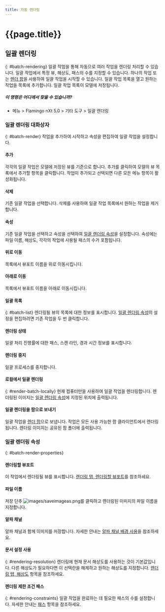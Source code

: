 ```yaml
---
title: 자동 렌더링
---
```


# {{page.title}}


## 일괄 렌더링
{: #batch-rendering}
일괄 작업을 통해 자동으로 여러 작업을 렌더링 처리할 수 있습니다. 일괄 작업에서 특정 뷰, 해상도, 패스의 수를 지정할 수 있습니다. 하나의 작업 또는 [렌더 팜](render-farm.html)을 사용하여 일괄 작업을 시작할 수 있습니다. 일괄 작업 목록을 열고 원하는 작업을 목록에 추가합니다. 일괄 작업 목록이 모델에 저장됩니다.

##### 이 명령은 어디에서 찾을 수 있습니까?

 * 메뉴 > Flamingo nXt 5.0 > 기타 도구 > 일괄 렌더링

### 일괄 렌더링 대화상자
{: #batch-render}
작업을 추가하여 시작하고 속성을 편집하여 일괄 작업을 설정합니다.

#### 추가
각각의 일괄 작업은 모델에 저장된 뷰를 기준으로 합니다. 추가를 클릭하여 모델의 뷰 목록에서 추가할 항목을 클릭합니다. 작업이 추가되고 선택되면 다른 모든 메뉴 항목이 활성화됩니다.

#### 삭제
기존 일괄 작업을 선택합니다. 삭제를 사용하여 일괄 작업 목록에서 원하는 작업을 제거합니다.

#### 속성
기존 일괄 작업을 선택하고 속성을 선택하여 [일괄 렌더링 속성](#batch-render-properties)을 설정합니다. 속성에는 파일 이름, 해상도, 각각의 작업에 사용될 패스의 수가 포함됩니다.

#### 위로 이동
목록에서 뷰포트 이름을 위로 이동시킵니다.

#### 아래로 이동
목록에서 뷰포트 이름을 아래로 이동시킵니다.

#### 일괄 목록
{: #batch-list}
렌더링될 뷰의 목록에 대한 정보를 표시합니다. [일괄 렌더링 속성](#batch-render-properties)의 설정을 편집하려면 기존 작업을 두 번 클릭합니다.

#### 렌더링 상태
일괄 처리 진행률에 대한 패스, 스캔 라인, 경과 시간 정보를 표시합니다.

####  렌더링 중지
일괄 프로세스를 중지합니다.

#### 로컬에서 일괄 렌더링
{: #render-batch-locally}
현재 컴퓨터만을 사용하여 일괄 작업을 렌더링합니다. 렌더링된 이미지는 [일괄 렌더링 속성](#batch-render-properties)에 지정된 위치에 출력됩니다.

####  일괄 렌더링을 팜으로 보내기
일괄 작업을 [렌더 팜](render-farm.html)으로 보냅니다. 작업은 모든 사용 가능한 팜 클라이언트에서 렌더링됩니다. 렌더링 이미지는 공유된 팜 폴더에 출력됩니다.

### 일괄 렌더링 속성
{: #batch-render-properties}

#### 렌더링할 뷰포트
이 작업에서 렌더링될 뷰를 표시합니다. [렌더링 탭, 렌더링할 뷰포트](render-tab.html#viewtorender)를 참조하세요.

#### 파일 이름
저장 단추 ![images/saveimageas.png](images/saveimageas.png)를 클릭하고 렌더링된 이미지의 파일 이름을 지정합니다.

#### 알파 채널
알파 채널과 함께 이미지를 저장합니다. 자세한 안내는 [알파 채널 배경 사용](environment-tab.html#alpha)을 참조하세요.

#### 문서 설정 사용
{: #rendering-resolution}
렌더링에 현재 문서 해상도를 사용하는 것이 기본값입니다. 다른 해상도가 필요하다면 이 선택란을 해제하고 원하는 해상도를 지정합니다. [렌더링 탭, 해상도](render-tab.html#resolution) 항목을 참조하세요.

#### 렌더링 제한 조건 패스
{: #rendering-constraints}
일괄 작업을 완료하는 데 필요한 패스의 수를 설정합니다. 자세한 안내는 [패스](documentproperties-flamingo.html#number-of-passes) 항목을 참조하세요.

<!-- TODO: Flamingo nXt 5 runs from the RDK.  The need to Flamingo Automate render is not clear.  What is needed to run animations with nxt right now? Alpha channel This needs to be investigated. The rest of this section is commented out.-->

<!-- Commented out until automated render can be determined

## 애니메이션
{: #animation}
Rhino에서 애니메이션을 생성하는 방법에는 두 가지가 있습니다. [Rhino의 애니메이션 도구모음](http://docs.mcneel.com/rhino/5/help/ko-kr/index.htm#commands/animation.htm)을 설정하거나 [Bongo](http://bongo.rhino3d.com/) 애니메이션 플러그인을 사용하는 것입니다.

##### 렌더 팜에 애니메이션 작업을 전송하려면
1. [FlamingoNXtAutomateRender](automate-rendering.html#flamingonxtautomaterender) 명령을 실행합니다.
1. 자동 렌더링 명령 설정 대화상자에, **팜으로 렌더링**을 선택합니다.
 
작업 이름을 지정하고 확인 단추를 클릭합니다.
 
Rhino의 애니메이션 설정 도구모음에서 애니메이션 종류를 설정합니다. 전체_렌더링을 캡처 방법으로 선택합니다.
 
애니메이션 도구모음에서 애니메이션을 기록합니다. 렌더링 작업이 렌더 팜으로 전송됩니다.
 
렌더 팜에서 작업이 완료되면 FlamingoNXtAutomateRender 명령을 다시 실행하여 대화상자의 모든 작업을 선택합니다.
 
선택 파일을 지정된 출력 폴더로 복사 단추를 클릭하고 모든 렌더링 이미지가 복사될 폴더를 선택합니다.


## FlamingoNXtAutomateRender 명령
{: #flamingonxtautomaterender}


## 자동 렌더링 명령 설정

### 사용
기본 **Render** 명령에서 **렌더 팜**을 사용하도록 리디렉션합니다.

### 기본 렌더링 대화 사용
렌더 팜에서가 아니라 **Render** 명령이 직접 렌더링하도록 다시 설정합니다.

### 렌더링하기 위한 렌더링 패스의 수
렌더링 패스의 수를 지정합니다.

### 팜으로 렌더링
팜으로 렌더링하기 위해 **Render** 명령을 리디렉션합니다.

### 작업 이름
**Render Farm**  [작업 이름](automate-rendering.html#job-name)을 지정합니다.

## 렌더링 제한 조건

### 렌더링하기 위한 렌더링 패스의 수
[패스의 수](documentproperties-flamingo.html#number-of-passes)를 지정합니다.

### 알파 채널 저장
[알파 채널](render-window.html#save-with-alpha-channel) 배경을 저장합니다.
-->

